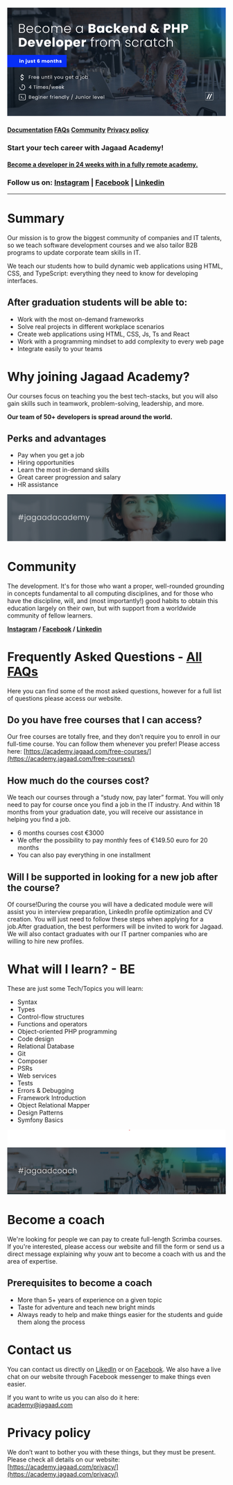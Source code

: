 <p align="center">

<img src="./images/top-banner.jpg">

#### [Documentation]()  [FAQs]()  [Community]() [Privacy policy]()

### Start your tech career with Jagaad Academy!

#### [Become a developer in 24 weeks with in a fully remote academy.]()

### Follow us on: [Instagram](https://www.instagram.com/academyjagaad/) | [Facebook](https://www.facebook.com/JagaadAcademy) | [Linkedin](https://www.linkedin.com/school/jagaad-academy/)

---

</p>

# Summary

Our mission is to grow the biggest community of companies and IT talents, so we teach software development courses and we also tailor B2B programs to update corporate team skills in IT.  

We teach our students how to build dynamic web applications using HTML, CSS, and TypeScript: everything they need to know for developing interfaces.

## After graduation students will be able to:

- Work with the most on-demand frameworks
- Solve real projects in different workplace scenarios
- Create web applications using HTML, CSS, Js, Ts and React
- Work with a programming mindset to add complexity to every web page
- Integrate easily to your teams

# Why joining Jagaad Academy?

Our courses focus on teaching you the best tech-stacks, but you will also gain skills such in teamwork, problem-solving, leadership, and more.  

**Our team of 50+ developers is spread around the world.**

## Perks and advantages

- Pay when you get a job
- Hiring opportunities
- Learn the most in-demand skills
- Great career progression and salary
- HR assistance

<img src="./images/hashtag-jagaad-academy.png">

# Community

The development. It's for those who want a proper, well-rounded grounding in concepts fundamental to all computing disciplines, and for those who have the discipline, will, and (most importantly!) good habits to obtain this education largely on their own, but with support from a worldwide community of fellow learners.

**[Instagram](https://www.instagram.com/academyjagaad/)  / [Facebook](https://www.facebook.com/JagaadAcademy) / [Linkedin](https://www.linkedin.com/school/jagaad-academy/)**

# Frequently Asked Questions - [All FAQs](https://academy.jagaad.com/faq/)

Here you can find some of the most asked questions, however for a full list of questions please access our website.

## Do you have free courses that I can access?

Our free courses are totally free, and they don’t require you to enroll in our full-time course. You can follow them whenever you prefer! Please access here: [https://academy.jagaad.com/free-courses/](https://academy.jagaad.com/free-courses/)

## How much do the courses cost?

We teach our courses through a “study now, pay later” format. You will only need to pay for course once you find a job in the IT industry. And within 18 months from your graduation date, you will receive our assistance in helping you find a job.

- 6 months courses cost €3000
- We offer the possibility to pay monthly fees of €149.50 euro for 20 months
- You can also pay everything in one installment

## Will I be supported in looking for a new job after the course?

Of course!During the course you will have a dedicated module were will assist you in interview preparation, LinkedIn profile optimization and CV creation. You will just need to follow these steps when applying for a job.After graduation, the best performers will be invited to work for Jagaad. We will also contact graduates with our IT partner companies who are willing to hire new profiles.

# What will I learn? - BE

These are just some Tech/Topics you will learn:

- Syntax
- Types
- Control-flow structures
- Functions and operators
- Object-oriented PHP programming
- Code design
- Relational Database
- Git
- Composer
- PSRs
- Web services
- Tests
- Errors & Debugging
- Framework Introduction
- Object Relational Mapper
- Design Patterns
- Symfony Basics

<img src="./images/hashtag-jagaad-coach.png">

# Become a coach

We're looking for people we can pay to create full-length Scrimba courses. If you're interested, please access our website and fill the form or send us a direct message explaining why youw ant to become a coach with us and the area of expertise.

## Prerequisites to become a coach

- More than 5+ years of experience on a given topic
- Taste for adventure and teach new bright minds
- Always ready to help and make things easier for the students and guide them along the process

# Contact us

You can contact us directly on [LikedIn](https://www.linkedin.com/school/jagaad-academy/) or on [Facebook](https://www.facebook.com/JagaadAcademy). We also have a live chat on our website through Facebook messenger to make things even easier.  

If you want to write us you can also do it here:  
[academy@jagaad.com](mailto:academy@jagaad.com)

# Privacy policy

We don’t want to bother you with these things, but they must be present.  
Please check all details on our website: [https://academy.jagaad.com/privacy/](https://academy.jagaad.com/privacy/)